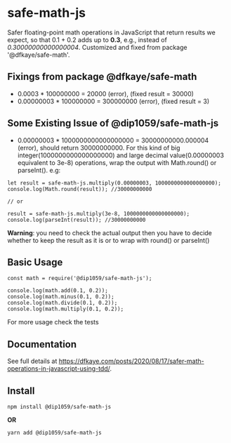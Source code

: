 # safe-math-js

Safer floating-point math operations in JavaScript that return results we expect, so that 0.1 + 0.2 adds up to **0.3**, e.g., instead of *0.30000000000000004*. Customized and fixed from package '@dfkaye/safe-math'. 

## Fixings from package @dfkaye/safe-math
- 0.0003 * 100000000 = 20000 (error), (fixed result = 30000)
- 0.00000003 * 100000000 = 300000000 (error), (fixed result = 3)

## Some Existing Issue of @dip1059/safe-math-js
- 0.00000003 * 1000000000000000000 = 30000000000.000004 (error), should return 30000000000. For this kind of big integer(1000000000000000000) and large decimal value(0.00000003 equivalent to 3e-8) operations, wrap the output with Math.round() or parseInt(). e.g: 

```
let result = safe-math-js.multiply(0.00000003, 1000000000000000000);
console.log(Math.round(result)); //30000000000

// or

result = safe-math-js.multiply(3e-8, 1000000000000000000);
console.log(parseInt(result)); //30000000000
```
**Warning**: you need to check the actual output then you have to decide whether to keep the result as it is or to wrap with round() or parseInt()

## Basic Usage

```
const math = require('@dip1059/safe-math-js');

console.log(math.add(0.1, 0.2));
console.log(math.minus(0.1, 0.2));
console.log(math.divide(0.1, 0.2));
console.log(math.multiply(0.1, 0.2));

```
For more usage check the tests

## Documentation

See full details at https://dfkaye.com/posts/2020/08/17/safer-math-operations-in-javascript-using-tdd/.

## Install

`npm install @dip1059/safe-math-js`

**OR**

`yarn add @dip1059/safe-math-js`
